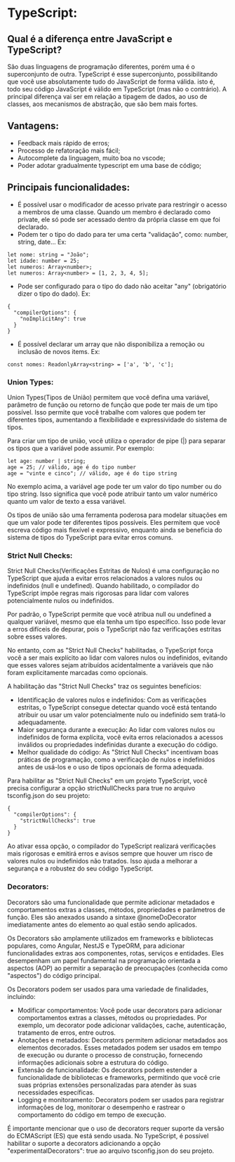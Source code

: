 # TypeScript:
## Qual é a diferença entre JavaScript e TypeScript?
São duas linguagens de programação diferentes, porém uma é o superconjunto de outra. TypeScript é esse superconjunto, possibilitando que você use absolutamente tudo do JavaScript de forma válida. isto é, todo seu código JavaScript é válido em TypeScript (mas não o contrário). A principal diferença vai ser em relação a tipagem de dados, ao uso de classes, aos mecanismos de abstração, que são bem mais fortes.


## Vantagens:
- Feedback mais rápido de erros;
- Processo de refatoração mais fácil;
- Autocomplete da linguagem, muito boa no vscode;
- Poder adotar gradualmente typescript em uma base de código;

## Principais funcionalidades:
- É possível usar o modificador de acesso private para restringir o acesso a membros de uma classe. Quando um membro é declarado como private, ele só pode ser acessado dentro da própria classe em que foi declarado.
- Podem ter o tipo do dado para ter uma certa "validação", como: number, string, date... Ex:
~~~
let nome: string = "João";
let idade: number = 25;
let numeros: Array<number>;
let numeros: Array<number> = [1, 2, 3, 4, 5];
~~~
- Pode ser configurado para o tipo do dado não aceitar "any" (obrigatório dizer o tipo do dado). Ex: 
~~~
{
  "compilerOptions": {
    "noImplicitAny": true
  }
}
~~~
- É possível declarar um array que não disponibiliza a remoção ou inclusão de novos items. Ex:
~~~
const nomes: ReadonlyArray<string> = ['a', 'b', 'c'];
~~~

### Union Types:
Union Types(Tipos de União) permitem que você defina uma variável, parâmetro de função ou retorno de função que pode ter mais de um tipo possível. Isso permite que você trabalhe com valores que podem ter diferentes tipos, aumentando a flexibilidade e expressividade do sistema de tipos.

Para criar um tipo de união, você utiliza o operador de pipe (|) para separar os tipos que a variável pode assumir. Por exemplo:
~~~
let age: number | string;
age = 25; // válido, age é do tipo number
age = "vinte e cinco"; // válido, age é do tipo string
~~~
No exemplo acima, a variável age pode ter um valor do tipo number ou do tipo string. Isso significa que você pode atribuir tanto um valor numérico quanto um valor de texto a essa variável.

Os tipos de união são uma ferramenta poderosa para modelar situações em que um valor pode ter diferentes tipos possíveis. Eles permitem que você escreva código mais flexível e expressivo, enquanto ainda se beneficia do sistema de tipos do TypeScript para evitar erros comuns.

### Strict Null Checks:
Strict Null Checks(Verificações Estritas de Nulos) é uma configuração no TypeScript que ajuda a evitar erros relacionados a valores nulos ou indefinidos (null e undefined). Quando habilitado, o compilador do TypeScript impõe regras mais rigorosas para lidar com valores potencialmente nulos ou indefinidos.

Por padrão, o TypeScript permite que você atribua null ou undefined a qualquer variável, mesmo que ela tenha um tipo específico. Isso pode levar a erros difíceis de depurar, pois o TypeScript não faz verificações estritas sobre esses valores.

No entanto, com as "Strict Null Checks" habilitadas, o TypeScript força você a ser mais explícito ao lidar com valores nulos ou indefinidos, evitando que esses valores sejam atribuídos acidentalmente a variáveis que não foram explicitamente marcadas como opcionais.

A habilitação das "Strict Null Checks" traz os seguintes benefícios:
- Identificação de valores nulos e indefinidos: Com as verificações estritas, o TypeScript consegue detectar quando você está tentando atribuir ou usar um valor potencialmente nulo ou indefinido sem tratá-lo adequadamente.
- Maior segurança durante a execução: Ao lidar com valores nulos ou indefinidos de forma explícita, você evita erros relacionados a acessos inválidos ou propriedades indefinidas durante a execução do código.
- Melhor qualidade do código: As "Strict Null Checks" incentivam boas práticas de programação, como a verificação de nulos e indefinidos antes de usá-los e o uso de tipos opcionais de forma adequada.

Para habilitar as "Strict Null Checks" em um projeto TypeScript, você precisa configurar a opção strictNullChecks para true no arquivo tsconfig.json do seu projeto:
~~~
{
  "compilerOptions": {
    "strictNullChecks": true
  }
}
~~~
Ao ativar essa opção, o compilador do TypeScript realizará verificações mais rigorosas e emitirá erros e avisos sempre que houver um risco de valores nulos ou indefinidos não tratados. Isso ajuda a melhorar a segurança e a robustez do seu código TypeScript.

### Decorators:
Decorators são uma funcionalidade que permite adicionar metadados e comportamentos extras a classes, métodos, propriedades e parâmetros de função. Eles são anexados usando a sintaxe @nomeDoDecorator imediatamente antes do elemento ao qual estão sendo aplicados.

Os Decorators são amplamente utilizados em frameworks e bibliotecas populares, como Angular, NestJS e TypeORM, para adicionar funcionalidades extras aos componentes, rotas, serviços e entidades. Eles desempenham um papel fundamental na programação orientada a aspectos (AOP) ao permitir a separação de preocupações (conhecida como "aspectos") do código principal.

Os Decorators podem ser usados para uma variedade de finalidades, incluindo:
- Modificar comportamentos: Você pode usar decorators para adicionar comportamentos extras a classes, métodos ou propriedades. Por exemplo, um decorator pode adicionar validações, cache, autenticação, tratamento de erros, entre outros.
- Anotações e metadados: Decorators permitem adicionar metadados aos elementos decorados. Esses metadados podem ser usados ​​em tempo de execução ou durante o processo de construção, fornecendo informações adicionais sobre a estrutura do código.
- Extensão de funcionalidade: Os decorators podem estender a funcionalidade de bibliotecas e frameworks, permitindo que você crie suas próprias extensões personalizadas para atender às suas necessidades específicas.
- Logging e monitoramento: Decorators podem ser usados para registrar informações de log, monitorar o desempenho e rastrear o comportamento do código em tempo de execução.

É importante mencionar que o uso de decorators requer suporte da versão do ECMAScript (ES) que está sendo usada. No TypeScript, é possível habilitar o suporte a decorators adicionando a opção "experimentalDecorators": true ao arquivo tsconfig.json do seu projeto.

